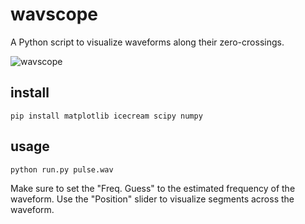 # wavscope

A Python script to visualize waveforms along their zero-crossings.

![wavscope](https://user-images.githubusercontent.com/6550035/222042176-6513bf8b-c56e-44ff-9af5-8dbadcf33cfc.gif)


## install


```
pip install matplotlib icecream scipy numpy
```

## usage


```
python run.py pulse.wav
```

Make sure to set the "Freq. Guess" to the estimated frequency of the waveform. Use the "Position" slider to visualize segments across the waveform.